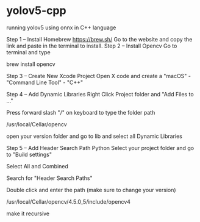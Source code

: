 # yolov5-cpp
running yolov5 using onnx in C++ language 

Step 1 – Install Homebrew
https://brew.sh/
Go to the website and copy the link and paste in the terminal to install.
Step 2 – Install Opencv
  Go to terminal and type 
 
  brew install opencv
 
Step 3 – Create New Xcode Project
  Open X code and create a "macOS" - "Command Line Tool" - "C++"
 
Step 4 – Add Dynamic Libraries
  Right Click Project folder and "Add Files to ..."
 
  Press forward slash "/" on keyboard to type the folder path
 
  /usr/local/Cellar/opencv
 
  open your version folder and go to lib and select all Dynamic Libraries 
 
Step 5 – Add Header Search Path
Python
  Select your project folder and go to "Build settings"
 
  Select All and Combined 
 
  Search for "Header Search Paths" 
 
  Double click and enter the path (make sure to change your version)
 
 /usr/local/Cellar/opencv/4.5.0_5/include/opencv4
 
 make it recursive
